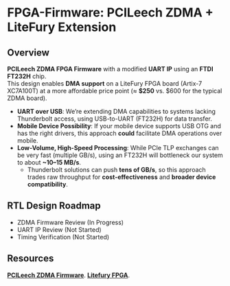 # FPGA-Firmware: PCILeech ZDMA + LiteFury Extension

## Overview
**PCILeech ZDMA FPGA Firmware** with a modified **UART IP** using an **FTDI FT232H** chip.  
This design enables **DMA support** on a LiteFury FPGA board (Artix-7 XC7A100T) at a more affordable price point (≈ **\$250** vs. \$600 for the typical ZDMA board).  

- **UART over USB**: We’re extending DMA capabilities to systems lacking Thunderbolt access, using USB-to-UART (FT232H) for data transfer.  
- **Mobile Device Possibility**: If your mobile device supports USB OTG and has the right drivers, this approach **could** facilitate DMA operations over mobile.  
- **Low-Volume, High-Speed Processing**: While PCIe TLP exchanges can be very fast (multiple GB/s), using an FT232H will bottleneck our system to about **~10–15 MB/s**.  
  - Thunderbolt solutions can push **tens of GB/s**, so this approach trades raw throughput for **cost-effectiveness** and **broader device compatibility**.

## RTL Design Roadmap
- ZDMA Firmware Review (In Progress)
- UART IP Review (Not Started)
- Timing Verification (Not Started)

## Resources
**[PCILeech ZDMA Firmware](https://github.com/ufrisk/pcileech-fpga/tree/master/ZDMA)**.
**[Litefury FPGA](https://github.com/RHSResearchLLC/NiteFury-and-LiteFury)**.
